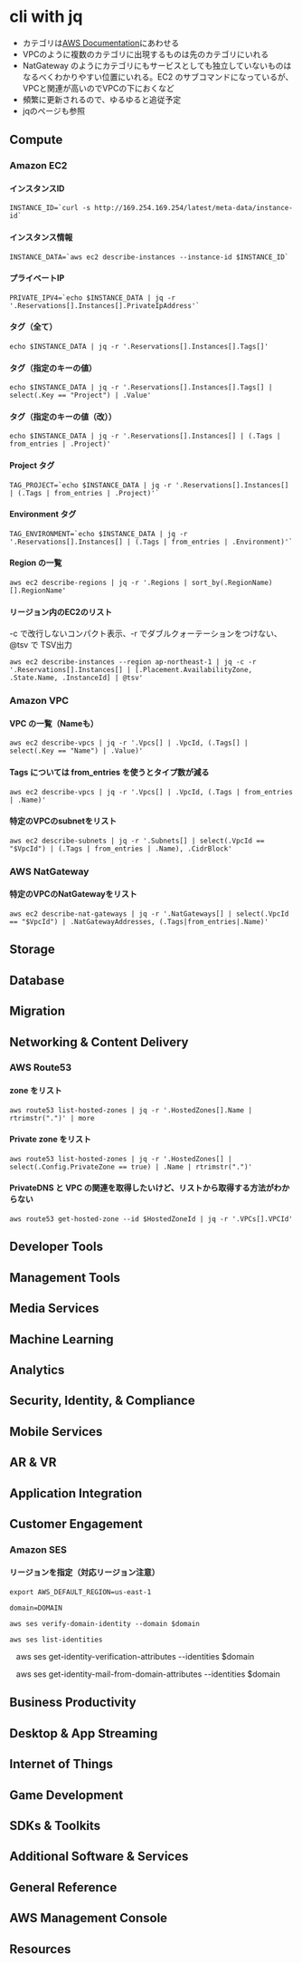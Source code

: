 # cli with jq

* カテゴリは[AWS Documentation](https://aws.amazon.com/documentation/?nc1=h_ls)にあわせる
* VPCのように複数のカテゴリに出現するものは先のカテゴリにいれる
* NatGateway のようにカテゴリにもサービスとしても独立していないものはなるべくわかりやすい位置にいれる。EC2 のサブコマンドになっているが、VPCと関連が高いのでVPCの下におくなど
* 頻繁に更新されるので、ゆるゆると追従予定
* jqのページも参照

## Compute

### Amazon EC2

#### インスタンスID

    INSTANCE_ID=`curl -s http://169.254.169.254/latest/meta-data/instance-id`

#### インスタンス情報

    INSTANCE_DATA=`aws ec2 describe-instances --instance-id $INSTANCE_ID`

#### プライベートIP

    PRIVATE_IPV4=`echo $INSTANCE_DATA | jq -r '.Reservations[].Instances[].PrivateIpAddress'`

#### タグ（全て）

    echo $INSTANCE_DATA | jq -r '.Reservations[].Instances[].Tags[]'

#### タグ（指定のキーの値）

    echo $INSTANCE_DATA | jq -r '.Reservations[].Instances[].Tags[] | select(.Key == "Project") | .Value'

#### タグ（指定のキーの値（改））

    echo $INSTANCE_DATA | jq -r '.Reservations[].Instances[] | (.Tags | from_entries | .Project)'

#### Project タグ

    TAG_PROJECT=`echo $INSTANCE_DATA | jq -r '.Reservations[].Instances[] | (.Tags | from_entries | .Project)'`

#### Environment タグ

    TAG_ENVIRONMENT=`echo $INSTANCE_DATA | jq -r '.Reservations[].Instances[] | (.Tags | from_entries | .Environment)'`

#### Region の一覧

    aws ec2 describe-regions | jq -r '.Regions | sort_by(.RegionName)[].RegionName'

#### リージョン内のEC2のリスト

-c で改行しないコンパクト表示、-r でダブルクォーテーションをつけない、@tsv で TSV出力

    aws ec2 describe-instances --region ap-northeast-1 | jq -c -r '.Reservations[].Instances[] | [.Placement.AvailabilityZone, .State.Name, .InstanceId] | @tsv'


### Amazon VPC

#### VPC の一覧（Nameも）

    aws ec2 describe-vpcs | jq -r '.Vpcs[] | .VpcId, (.Tags[] | select(.Key == "Name") | .Value)'

#### Tags については from_entries を使うとタイプ数が減る

    aws ec2 describe-vpcs | jq -r '.Vpcs[] | .VpcId, (.Tags | from_entries | .Name)'

#### 特定のVPCのsubnetをリスト

    aws ec2 describe-subnets | jq -r '.Subnets[] | select(.VpcId == "$VpcId") | (.Tags | from_entries | .Name), .CidrBlock'


### AWS NatGateway

#### 特定のVPCのNatGatewayをリスト

    aws ec2 describe-nat-gateways | jq -r '.NatGateways[] | select(.VpcId == "$VpcId") | .NatGatewayAddresses, (.Tags|from_entries|.Name)'


## Storage

## Database

## Migration

## Networking & Content Delivery

### AWS Route53

#### zone をリスト

    aws route53 list-hosted-zones | jq -r '.HostedZones[].Name | rtrimstr(".")' | more

#### Private zone をリスト

    aws route53 list-hosted-zones | jq -r '.HostedZones[] | select(.Config.PrivateZone == true) | .Name | rtrimstr(".")'

#### PrivateDNS と VPC の関連を取得したいけど、リストから取得する方法がわからない

    aws route53 get-hosted-zone --id $HostedZoneId | jq -r '.VPCs[].VPCId'


## Developer Tools

## Management Tools

## Media Services

## Machine Learning

## Analytics

## Security, Identity, & Compliance

## Mobile Services

## AR & VR

## Application Integration

## Customer Engagement

### Amazon SES

#### リージョンを指定（対応リージョン注意）


    export AWS_DEFAULT_REGION=us-east-1

    domain=DOMAIN

    aws ses verify-domain-identity --domain $domain

    aws ses list-identities

    aws ses get-identity-verification-attributes --identities $domain
    
    aws ses get-identity-mail-from-domain-attributes --identities $domain


## Business Productivity

## Desktop & App Streaming

## Internet of Things

## Game Development

## SDKs & Toolkits

## Additional Software & Services

## General Reference

## AWS Management Console

## Resources
